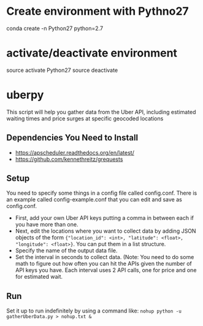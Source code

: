 # Create environment with Pythno27
conda create -n Python27 python=2.7

# activate/deactivate environment
source activate Python27
source deactivate

# uberpy
This script will help you gather data from the Uber API, including estimated waiting times and price surges at specific geocoded locations

Dependencies You Need to Install
--------------
- https://apscheduler.readthedocs.org/en/latest/
- https://github.com/kennethreitz/grequests

Setup
--------------
You need to specify some things in a config file called config.conf. There is an example called config-example.conf that you can edit and save as config.conf. 
- First, add your own Uber API keys putting a comma in between each if you have more than one. 
- Next, edit the locations where you want to collect data by adding JSON objects of the form `{"location_id": <int>, "latitude": <float>, "longitude": <float>}`. You can put them in a list structure. 
- Specify the name of the output data file.
- Set the interval in seconds to collect data. (Note: You need to do some math to figure out how often you can hit the APIs given the number of API keys you have. Each interval uses 2 API calls, one for price and one for estimated wait. 

Run
---------------
Set it up to run indefinitely by using a command like: `nohup python -u gatherUberData.py > nohup.txt &`
